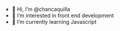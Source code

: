 - 👋 Hi, I’m @chancaquilla
- 👀 I’m interested in front end development
- 🌱 I’m currently learning Javascript

